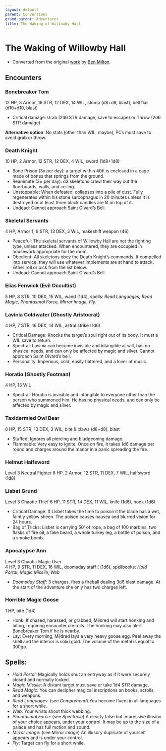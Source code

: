 ```yaml
---
layout: default
parent: Conversions
grand_parent: Adventures
title: The Waking of Willowby Hall
---
```


# The Waking of Willowby Hall

- Converted from the original [work](https://shop.swordfishislands.com/the-waking-of-willowby-hall) by [Ben Milton](http://questingblog.com).

## Encounters

### Bonebreaker Tom
12 HP, 3 Armor, 19 STR, 12 DEX, 14 WIL, stomp (d8+d8, blast), bell flail (d10+d10, blast)
- Critical damage: Grab (2d6 STR damage, save to escape) or Throw (2d6 STR damage)  

**Alternative option**: No stats (other than WIL, maybe), PCs must save to avoid grab or throw.  

### Death Knight
10 HP, 2 Armor, 12 STR, 12 DEX, 4 WIL, sword (1d8+1d8)  
- Bone Prison (3x per day): a target within 40ft is enclosed in a cage made of bones that springs from the ground.  
- Reanimate (3× per day): d3 skeletons crawl their way out the floorboards, walls, and ceiling.  
- Unstoppable: When defeated, collapses into a pile of dust. Fully regenerates within his stone sarcophagus in 20 minutes unless it is destroyed or at least three black candles are lit on top of it.  
- Undead: Cannot approach Saint Olvard’s Bell.  

### Skeletal Servants
4 HP, Armor 1, 9 STR, 13 DEX, 3 WIL, makeshift weapon (46)  
- Peaceful: The skeletal servants of Willowby Hall are not the fighting type, unless attacked. When encountered, they are occupied in housework appropriate for the room.  
- Obedient: All skeletons obey the Death Knight’s commands. If compelled into service, they will use whatever implements are at hand to attack. Either roll or pick from the list below.  
- Undead: Cannot approach Saint Olvard’s Bell.  

### Elias Fenwick (Evil Occultist)
5 HP, 8 STR, 10 DEX, 15 WIL, wand (1d4), spells: _Read Languages, Read Magic, Phantasmal Force, Mirror Image, Fly._

### Lavinia Coldwater (Ghostly Aristocrat)
4 HP, 7 STR, 16 DEX, 14 WIL, astral strike (1d6)  
- Critical Damage: Knocks the target’s soul right out of its body. It must a WIL save to return.  
- Spectral: Lavinia can become invisible and intangible at will, has no physical needs, and can only be affected by magic and silver. Cannot approach Saint Olvard’s bell.  
- Personality: Imperious, cold, easily flattered, and a lover of music.  

### Horatio (Ghostly Footman)
4 HP, 13 WIL  
- Spectral: Horatio is invisible and intangible to everyone other than the person who summoned him. He has no physical needs, and can only be affected by magic and silver.  

### Taxidermied Owl Bear
8 HP, 15 STR, 13 DEX, 3 WIL, bite & claws (d8+d8), blast
- Stuffed: Ignores all piercing and bludgeoning damage.  
- Flammable: Very easy to ignite. Once on fire, it takes 1d6 damage per round and charges around the manor in a panic spreading the fire.  

### Helmut Halfsword
Level 3 Neutral Fighter
8 HP, 2 Armor, 12 STR, 11 DEX, 7 WIL, halfsword (1d8)

### Lisbet Grund
Level 3 Chaotic Thief
6 HP, 11 STR, 14 DEX, 11 WIL, knife (1d6), hook (1d6)  
- Critical Damage: If Lisbet takes the time to poison it the blade has a wet, faintly yellow sheen. The poison causes nausea and blurred vision for 24 hours.  
- Bag of Tricks: Lisbet is carrying 50’ of rope, a bag of 100 marbles, two flasks of fire oil, a fake beard, a whole turkey leg, a bottle of poison, and a smoke bomb.  

### Apocalypse Ann
Level 3 Chaotic Magic User  
4 HP, 9 STR, 11 DEX, 16 WIL, doomsday staff ( (1d6), spellbooks: _Hold Portal_, _Magic Missile_, _Web_
- _Doomsday Staff_: 3 charges, fires a fireball dealing 3d6 blast damage. At the start of the adventure she only has two charges left.  

### Horrible Magic Goose
1 HP, bite (1d4)
- Honk: If chased, harassed, or grabbed, Mildred will start honking and biting, requiring encounter die rolls. The honking may also alert Bonebreaker Tom if he is nearby.
- Lay: Every morning, Mildred lays a very heavy goose egg. Peel away the shell and the interior is solid gold. The volume of the metal is equal to 300gp.

## Spells:
- _Hold Portal_: Magically holds shut an entryway as if it were securely closed and normally locked.  
- _Magic Missile_: A distant target must save or take 1d4 STR damage.  
- _Read Magic_: You can decipher magical inscriptions on books, scrolls, and weapons.
- _Read Languages_: (see _Comprehend_) You become fluent in all languages for a short while.  
- _Web_: Your wrists shoot thick webbing.  
- _Phantasmal Force_: (see _Spectacle_)  A clearly false but impressive illusion of your choice appears, under your control. It may be up to the size of a palace and has full motion and sound.  
- _Mirror Image_: (see _Mirror Image_) An illusory duplicate of yourself appears and is under your control.  
- _Fly_: Target can fly for a short while.  
